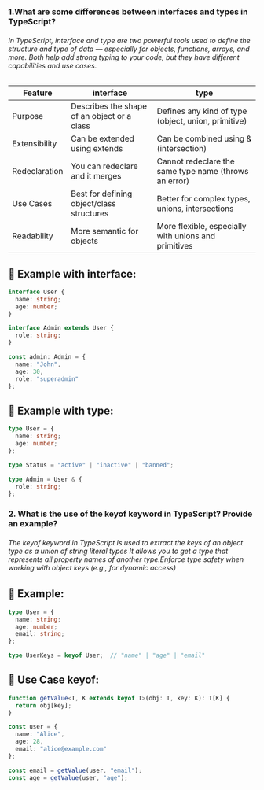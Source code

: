 ### 1.What are some differences between interfaces and types in TypeScript?

###### In TypeScript, interface and type are two powerful tools used to define the structure and type of data — especially for objects, functions, arrays, and more. Both help add strong typing to your code, but they have different capabilities and use cases.


| Feature       | interface                          | type |
|---------------|-----------------------------------|-------|
| Purpose       | Describes the shape of an object or a class  | Defines any kind of type (object, union, primitive)|
| Extensibility | Can be extended using extends                | Can be combined using & (intersection) |
| Redeclaration |You can redeclare and it merges               | Cannot redeclare the same type name (throws an error) |
| Use Cases     | Best for defining object/class structures    |Better for complex types, unions, intersections |
|Readability    | 	More semantic for objects                  | More flexible, especially with unions and primitives |


 
## 📘 Example with interface:

```ts
interface User {
  name: string;
  age: number;
}

interface Admin extends User {
  role: string;
}

const admin: Admin = {
  name: "John",
  age: 30,
  role: "superadmin"
};
```
## 📘 Example with type:
```ts
type User = {
  name: string;
  age: number;
};

type Status = "active" | "inactive" | "banned";

type Admin = User & {
  role: string;
};
```


### 2. What is the use of the keyof keyword in TypeScript? Provide an example?
###### The keyof keyword in TypeScript is used to extract the keys of an object type as a union of string literal types It allows you to get a type that represents all property names of another type.Enforce type safety when working with object keys (e.g., for dynamic access)

## 📘 Example:

```ts
type User = {
  name: string;
  age: number;
  email: string;
};

type UserKeys = keyof User;  // "name" | "age" | "email"
```
## 📘 Use Case keyof:
```ts
function getValue<T, K extends keyof T>(obj: T, key: K): T[K] {
  return obj[key];
}

const user = {
  name: "Alice",
  age: 28,
  email: "alice@example.com"
};

const email = getValue(user, "email");   
const age = getValue(user, "age");       
```

